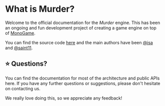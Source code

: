 <!-- <img src="images/murder_logo.png" alt="Murder Logo" class="title"> -->

# What is Murder?

Welcome to the official documentation for the _Murder_ engine. This has been an ongoing and fun development project of creating a game engine on top of [MonoGame](https://www.monogame.net/).

You can find the source code [here](https://github.com/isadorasophia/murder) and the main authors have been [@isa](https://twitter.com/isainstars) and [@saint11](https://twitter.com/saint11).

## ⭐ Questions?
You can find the documentation for most of the architecture and public APIs here. If you have any further questions or suggestions, please don't hesitate on contacting us. 

We really love doing this, so we appreciate any feedback!
